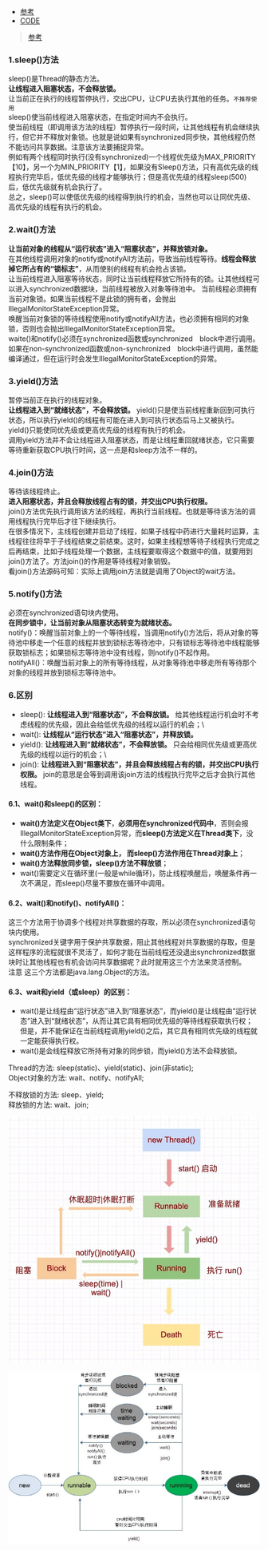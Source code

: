- [参考](https://www.jianshu.com/p/fa6667dfb4ca)
- [CODE](/多线程和并发/mt/sync/Sync1.java)
><a href="https://www.jianshu.com/p/fa6667dfb4ca" target="_blank">参考</a>

### 1.sleep()方法
sleep()是Thread的静态方法。\
**让线程进入阻塞状态，不会释放锁。**\
让当前正在执行的线程暂停执行，交出CPU，让CPU去执行其他的任务。`不推荐使用`\
sleep()使当前线程进入阻塞状态，在指定时间内不会执行。\
使当前线程（即调用该方法的线程）暂停执行一段时间，让其他线程有机会继续执行，但它并不释放对象锁。也就是说如果有synchronized同步快，其他线程仍然不能访问共享数据。注意该方法要捕捉异常。\
例如有两个线程同时执行(没有synchronized)一个线程优先级为MAX_PRIORITY【10】，另一个为MIN_PRIORITY【1】，如果没有Sleep()方法，只有高优先级的线程执行完毕后，低优先级的线程才能够执行；但是高优先级的线程sleep(500)后，低优先级就有机会执行了。\
总之，sleep()可以使低优先级的线程得到执行的机会，当然也可以让同优先级、高优先级的线程有执行的机会。

### 2.wait()方法
**让当前对象的线程从“运行状态”进入“阻塞状态”，并释放锁对象。**\
在其他线程调用对象的notify或notifyAll方法前，导致当前线程等待。**线程会释放掉它所占有的“锁标志”**，从而使别的线程有机会抢占该锁。\
让当前线程进入阻塞等待状态，同时让当前线程释放它所持有的锁。让其他线程可以进入synchronized数据块，当前线程被放入对象等待池中。
当前线程必须拥有当前对象锁。如果当前线程不是此锁的拥有者，会抛出IllegalMonitorStateException异常。\
唤醒当前对象锁的等待线程使用notify或notifyAll方法，也必须拥有相同的对象锁，否则也会抛出IllegalMonitorStateException异常。\
waite()和notify()必须在synchronized函数或synchronized　block中进行调用。如果在non-synchronized函数或non-synchronized　block中进行调用，虽然能编译通过，但在运行时会发生IllegalMonitorStateException的异常。

### 3.yield()方法
暂停当前正在执行的线程对象。\
**让线程进入到“就绪状态”，不会释放锁。**
yield()只是使当前线程重新回到可执行状态，所以执行yield()的线程有可能在进入到可执行状态后马上又被执行。\
yield()只能使同优先级或更高优先级的线程有执行的机会。\
调用yield方法并不会让线程进入阻塞状态，而是让线程重回就绪状态，它只需要等待重新获取CPU执行时间，这一点是和sleep方法不一样的。

### 4.join()方法
等待该线程终止。\
**进入阻塞状态，并且会释放线程占有的锁，并交出CPU执行权限。**\
join()方法优先执行调用该方法的线程，再执行当前线程。也就是等待该方法的调用线程执行完毕后才往下继续执行。\
在很多情况下，主线程创建并启动了线程，如果子线程中药进行大量耗时运算，主线程往往将早于子线程结束之前结束。这时，如果主线程想等待子线程执行完成之后再结束，比如子线程处理一个数据，主线程要取得这个数据中的值，就要用到join()方法了。方法join()的作用是等待线程对象销毁。\
看join()方法源码可知：实际上调用join方法就是调用了Object的wait方法。

### 5.notify()方法
必须在synchronized语句块内使用。\
**在同步锁中，让当前对象从阻塞状态转变为就绪状态。**\
notify()：唤醒当前对象上的一个等待线程，当调用notify()方法后，将从对象的等待池中移走一个任意的线程并放到锁标志等待池中，只有锁标志等待池中线程能够获取锁标志；如果锁标志等待池中没有线程，则notify()不起作用。\
notifyAll()：唤醒当前对象上的所有等待线程，从对象等待池中移走所有等待那个对象的线程并放到锁标志等待池中。

### 6.区别
- sleep(): **让线程进入到“阻塞状态”，不会释放锁。** 给其他线程运行机会时不考虑线程的优先级，因此会给低优先级的线程以运行的机会；\
- wait(): **让线程从“运行状态”进入“阻塞状态”，并释放锁。**
- yield(): **让线程进入到“就绪状态”，不会释放锁。** 只会给相同优先级或更高优先级的线程以运行的机会；\
- join(): **让线程进入到“阻塞状态”，并且会释放线程占有的锁，并交出CPU执行权限。** join的意思是会等到调用该join方法的线程执行完毕之后才会执行其他线程。

#### 6.1、wait()和sleep()的区别：
- **wait()方法定义在Object类下**，**必须用在synchronized代码中**，否则会报IllegalMonitorStateException异常，而**sleep()方法定义在Thread类下**，没什么限制条件；
- **wait()方法作用在Object对象上， 而sleep()方法作用在Thread对象上**；
- **wait()方法释放同步锁，sleep()方法不释放锁**；
- wait()需要定义在循环里(一般是while循环)，防止线程唤醒后，唤醒条件再一次不满足，而sleep()尽量不要放在循环中调用。

#### 6.2、wait()和notify()、notifyAll()：
这三个方法用于协调多个线程对共享数据的存取，所以必须在synchronized语句块内使用。\
synchronized关键字用于保护共享数据，阻止其他线程对共享数据的存取，但是这样程序的流程就很不灵活了，如何才能在当前线程还没退出synchronized数据块时让其他线程也有机会访问共享数据呢？此时就用这三个方法来灵活控制。\
注意 这三个方法都是java.lang.Object的方法。

#### 6.3、wait和yield（或sleep）的区别：
- wait()是让线程由“运行状态”进入到“阻塞状态”，而yield()是让线程由“运行状态”进入到“就绪状态”，从而让其它具有相同优先级的等待线程获取执行权；但是，并不能保证在当前线程调用yield()之后，其它具有相同优先级的线程就一定能获得执行权。
- wait()是会线程释放它所持有对象的同步锁，而yield()方法不会释放锁。

Thread的方法: sleep(static)、yield(static)、join(非static);\
Object对象的方法: wait、notify、notifyAll;

不释放锁的方法: sleep、yield;\
释放锁的方法: wait、join;

![image](img/sleepwaitjoin.jpg)

![image](img/thread_map.jpg)




